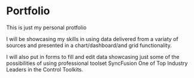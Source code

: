 # Portfolio
This is just my personal protfolio

I will be showcasing my skills in using data delivered from a variaty of sources and presented in a chart/dashboard/and grid functionality.

I will also put in forms to fill and edit data showcasing just some of the possibilities of using professional toolset SyncFusion One of Top Industry Leaders in the Control Toolkits.

